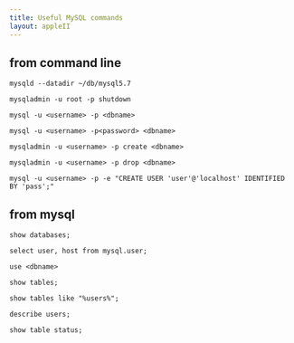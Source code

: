 ```yaml
---
title: Useful MySQL commands
layout: appleII
---
```


from command line
-----------------

`mysqld --datadir ~/db/mysql5.7`

`mysqladmin -u root -p shutdown`

`mysql -u <username> -p <dbname>`

`mysql -u <username> -p<password> <dbname>`

`mysqladmin -u <username> -p create <dbname>`

`mysqladmin -u <username> -p drop <dbname>`

`mysql -u <username> -p -e "CREATE USER 'user'@'localhost' IDENTIFIED BY 'pass';"`

from mysql
----------

`show databases;`

`select user, host from mysql.user;`

`use <dbname>`

`show tables;`

`show tables like "%users%";`

`describe users;`

`show table status;`

